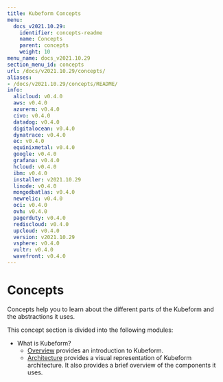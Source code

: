 ```yaml
---
title: Kubeform Concepts
menu:
  docs_v2021.10.29:
    identifier: concepts-readme
    name: Concepts
    parent: concepts
    weight: 10
menu_name: docs_v2021.10.29
section_menu_id: concepts
url: /docs/v2021.10.29/concepts/
aliases:
- /docs/v2021.10.29/concepts/README/
info:
  alicloud: v0.4.0
  aws: v0.4.0
  azurerm: v0.4.0
  civo: v0.4.0
  datadog: v0.4.0
  digitalocean: v0.4.0
  dynatrace: v0.4.0
  ec: v0.4.0
  equinixmetal: v0.4.0
  google: v0.4.0
  grafana: v0.4.0
  hcloud: v0.4.0
  ibm: v0.4.0
  installer: v2021.10.29
  linode: v0.4.0
  mongodbatlas: v0.4.0
  newrelic: v0.4.0
  oci: v0.4.0
  ovh: v0.4.0
  pagerduty: v0.4.0
  rediscloud: v0.4.0
  upcloud: v0.4.0
  version: v2021.10.29
  vsphere: v0.4.0
  vultr: v0.4.0
  wavefront: v0.4.0
---
```


# Concepts

Concepts help you to learn about the different parts of the Kubeform and the abstractions it uses.

This concept section is divided into the following modules:

- What is Kubeform?
  - [Overview](/docs/v2021.10.29/concepts/overview) provides an introduction to Kubeform.
  - [Architecture](/docs/v2021.10.29/concepts/architecture) provides a visual representation of Kubeform architecture. It also provides a brief overview of the components it uses.
